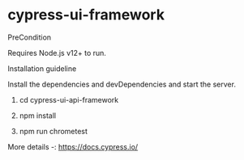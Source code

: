 # cypress-ui-framework

PreCondition 

Requires Node.js v12+ to run.

Installation guideline

Install the dependencies and devDependencies and start the server.

1) cd cypress-ui-api-framework

2) npm install 

3) npm run chrometest


More details -: https://docs.cypress.io/


